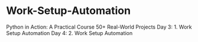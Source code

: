 # Work-Setup-Automation

Python in Action: A Practical Course 50+ Real-World Projects
Day 3: 1. Work Setup Automation
Day 4: 2. Work Setup Automation
